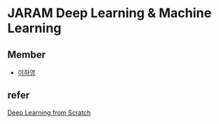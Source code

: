 # JARAM Deep Learning & Machine Learning

## Member
* [이하영](https://github.com/hy-kiera)

## refer
[Deep Learning from Scratch](https://github.com/WegraLee/deep-learning-from-scratch)
